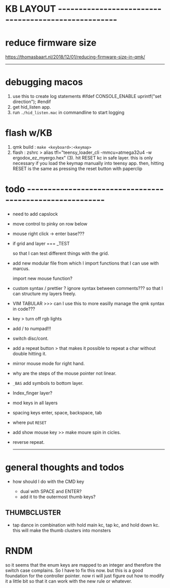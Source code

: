 # KB LAYOUT ----------------------------------------------------

# reduce firmware size

https://thomasbaart.nl/2018/12/01/reducing-firmware-size-in-qmk/

---

# debugging macos

1. use this to create log statements
   #ifdef CONSOLE_ENABLE
   uprintf("set direction");
   #endif
2. get hid_listen app.
3. run `./hid_listen.mac` in commandline to start logging

# flash w/KB

1. qmk build : `make <keyboard>:<keymap>`
2. flash : zshrc > alias tfl="teensy_loader_cli -mmcu=atmega32u4 -w ergodox_ez_myergo.hex"
   (3). hit RESET kc in safe layer.
   this is only necessary if you load the keymap manually into teensy app.
   then, hitting RESET is the same as pressing the reset button with paperclip

# todo ---------------------------------------------------------

- need to add capslock

- move control to pinky on row below

- mouse right click -> enter base???

- if grid and layer === \_TEST

  so that I can test different things with the grid.

- add new modular file from which I import functions that I can use with marcus.

  import new mouse function?

- custom syntax / prettier ?
  ignore syntax between comments??? so that I can structure my layers freely.

- VIM TABULAR >>> can I use this to more easilly manage the qmk syntax in code???

- key > turn off rgb lights

* add / to numpad!!!

* switch disc/cont.

* add a repeat button > that makes it possible to repeat a char without double hitting it.

* mirror mouse mode for right hand.

* why are the steps of the mouse pointer not linear.

* `_BAS` add symbols to bottom layer.

* Index_finger layer?

* mod keys in all layers

* spacing keys
  enter, space, backspace, tab

* where put `RESET`

* add show mouse key >> make moure spin in cicles.

* reverse repeat.

  ---

# general thoughts and todos

- how should I do with the CMD key

  - dual with SPACE and ENTER?
  - add it to the outermost thumb keys?

## THUMBCLUSTER

- tap dance in combination with hold
  main kc, tap kc, and hold down kc.
  this will make the thumb clusters into monsters

# RNDM

so it seems that the enum keys are mapped to an integer and therefore the switch case complains.
So I have to fix this now. but this is a good foundation for the controller pointer.
now ri will just figure out how to modify it a little bit so that it can work with the new
rule or whatever.
